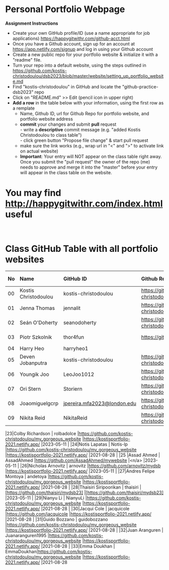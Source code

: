 # Personal Portfolio Webpage

**Assignment Instructions**

- Create your own GitHub profile/ID (use a name appropriate for job applications) <https://happygitwithr.com/github-acct.html>
- Once you have a Github account, sign up for an account at <https://app.netlify.com/signup> and log in using your Github account
- Create a new public repo for your portfolio website & initialize it with a "readme" file.
- Turn your repo into a default website, using the steps outlined in <https://github.com/kostis-christodoulou/dsb2023/blob/master/website/setting_up_portfolio_website.md>
- Find "kostis-christodoulou" in GitHub and locate the "github-practice-dsb2023" repo
- Click on "README.md" >> Edit (pencil icon in upper right)
- **Add a row** in the table below with your information, using the first row as a remplate
    - Name, Github ID, url for Github Repo for portfolio website, and portfolio website address 
    - **commit** your changes and submit **pull** request   
            - write a **descriptive** commit message (e.g. "added Kostis Christodoulou to class table")  
            - click green button "Propose file change" & start pull request  
    - make sure the link works (e.g., wrap url in "<" and ">" to activate link on actual website)  
    - **Important**: Your entry will NOT appear on the class table right away.  Once you submit the "pull request" the owner of the repo (me) needs to approve and merge it into the "master" before your entry will appear in the class table on the website. 

# You may find <http://happygitwithr.com/index.html> useful
 
<br>

# Class GitHub Table with all portfolio websites

|No | Name  | GitHub ID            |Github Repo for portfolio website                      |Netlify website address              |Date Added     |  
|:---|:----------------------|:---------------------|:------------------------------------------------------|:------------------------------------|:-----------------------| 
|00|Kostis Christodoulou       | kostis-christodoulou |<https://github.com/kostis-christodoulou/my_gorgeous_website>   |<https://kostisportfolio-2021.netlify.app/>        |2021-08-28 |
|01|Jenna Thomas       | jennalit |<https://github.com/kostis-christodoulou/my_gorgeous_website>   |<https://kostisportfolio-2021.netlify.app/>        |2023-05-11 |
|02|Seán O'Doherty       | seanodoherty |<https://github.com/kostis-christodoulou/my_gorgeous_website>   |<https://kostisportfolio-2021.netlify.app/>        |2023-05-11 |
|03|Piotr Szkolnik       | thor4fun |<https://github.com/thor4fun/mydsb23>   |<>        |2023-05-11 |
|04|Harry Heo       | harryheo1 |        |2023-05-11 |
|05|Deven Jobanputra       | kostis-christodoulou |<https://github.com/kostis-christodoulou/my_gorgeous_website>   |<https://kostisportfolio-2021.netlify.app/>        |2023-05-11 |
|06|Youngik Joo| LeoJoo1012 |<https://github.com/kostis-christodoulou/my_gorgeous_website>   |<https://kostisportfolio-2021.netlify.app/>        |2021-08-28 |
|07|Ori Stern| Storiern |<https://github.com/kostis-christodoulou/my_gorgeous_website>   |<https://kostisportfolio-2021.netlify.app/>        |2023-05-11 |
|08| Joaomiguelgcrp      | jpereira.mfa2023@london.edu |<https://github.com/kostis-christodoulou/my_gorgeous_website>   |<https://kostisportfolio-2021.netlify.app/>        |2021-08-28 |
|09| Nikita Reid      | NikitaReid |<https://github.com/kostis-christodoulou/my_gorgeous_website>   |<https://kostisportfolio-2021.netlify.app/>        |2021-08-28 |

|23|Colby Richardson       | rolbadolce |<https://github.com/kostis-christodoulou/my_gorgeous_website>   |<https://kostisportfolio-2021.netlify.app/>        |2023-05-11 |
|24|Notis Lapatas      | Notis-lp |<https://github.com/kostis-christodoulou/my_gorgeous_website>   |<https://kostisportfolio-2021.netlify.app/>        |2021-08-28 |
|25 |Assad Ahmed       | AssadAhmed |<https://github.com/AssadAhmed/mywebsite>   |<n/a> |2023-05-11 |
|26|Nicholas Arnovitz       | arnovitz |<https://github.com/arnovitz/mydsb>   |<https://kostisportfolio-2021.netlify.app/>        |2023-05-11 |
|27|Andres Felipe Montoya      | andetoya |<https://github.com/kostis-christodoulou/my_gorgeous_website>   |<https://kostisportfolio-2021.netlify.app/>        |2021-08-28 |
|28|Thaisiri Siripoorikan       | thaisiri |[https://github.com/thaisiri/mydsb23]   |[https://github.com/thaisiri/mydsb23]  |2023-05-11 |
|29|Nianyu Li       | NianyuLi |<https://github.com/kostis-christodoulou/my_gorgeous_website>   |<https://kostisportfolio-2021.netlify.app/>        |2021-08-28 |
|30|Jacqui Cole       | jacquicole |<https://github.com/jacquicole>   |<https://kostisportfolio-2021.netlify.app/>        |2021-08-28 |
|31|Guido Bozzano       | guidobozzano |<https://github.com/kostis-christodoulou/my_gorgeous_website>   |<https://kostisportfolio-2021.netlify.app/>        |2021-08-28 |
|32|Juan Aranguren       | Juanaranguren1995 |<https://github.com/kostis-christodoulou/my_gorgeous_website>   |<https://kostisportfolio-2021.netlify.app/>        |2021-08-28 |
|33|Emma Doukhan       | EmmaDoukhan|<https://github.com/kostis-christodoulou/my_gorgeous_website>   |<https://kostisportfolio-2021.netlify.app/>        |2021-08-28 
